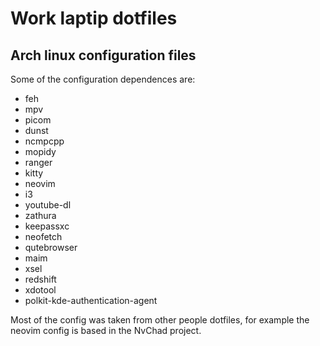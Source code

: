 # Work laptip dotfiles

## Arch linux configuration files
  Some of the configuration dependences are:
  - feh
  - mpv
  - picom
  - dunst
  - ncmpcpp
  - mopidy 
  - ranger
  - kitty
  - neovim
  - i3
  - youtube-dl
  - zathura
  - keepassxc
  - neofetch
  - qutebrowser
  - maim
  - xsel
  - redshift
  - xdotool
  - polkit-kde-authentication-agent

Most of the config was taken from other people dotfiles, for example the neovim config is based in the NvChad project.

